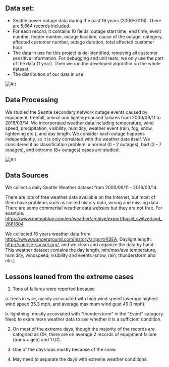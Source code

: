 ## Data set:

* Seattle power outage data during the past 16 years (2000–2016). There are 5,664 records included. 
* For each record, It contains 10 fields: outage start time, end time, event number, feeder number, outage location, cause of the outage, category, affected customer number, outage duration, total affected customer hour
* The data in use for this project is de-identified, removing all customer sensitive information. For debugging and unit tests, we only use the part of the data (1 year). Then we run the developed algorithm on the whole dataset.
* The distribution of our data in use 

![Alt](https://github.com/rkastilani/PowerOutagePredictor/blob/master/Graphs/classDistribution.png)


## Data Processing

We studied the Seattle secondary network outage events caused by equipment, treefall, animal and lighting-caused failures from 2000/09/11 to 2016/03/14. We incorporated weather data including temperature, wind speed, precipitation, visibility, humidity, weather event (rain, fog, snow, lightening etc.), and day length. We consider each outage happens independently, so it is only correlated with the weather data itself. We considered it as classification problem: a normal (0 - 2 outages), bad (3 - 7 outages), and extreme (8+ outages) cases are studied.

![Alt](https://github.com/rkastilani/PowerOutagePredictor/blob/master/Graphs/DataProcessing.png)


## Data Sources

We collect a daily Seattle Weather dataset from 2000/09/11 - 2016/03/14.

There are lots of free weather data available on the Internet, but most of them have problems such as limited history data, wrong and missing data. There are some commertial weather data websies but they are not free. For example: https://www.meteoblue.com/en/weather/archive/export/basel_switzerland_2661604

We collected 16 years weather data from https://www.wunderground.com/history/airport/KSEA, Daylight length: http://sunrise-sunset.org/, and we clean and organize the data by hand. This weather dataset contains the day length, min/max/ave temperature, humidity, windspeed, visibility and events (snow, rain, thunderstorm and etc.)


## Lessons leaned from the extreme cases

1. Tons of failures were reported because

a. trees in wire, mainly accociated with high wind speed (average highest wind speed 35.3 mph, and average maximum wind gust 49.0 mph).

b. lighitning, mostly accoviated with "thunderstorm" in the "Event" catagory. Need to exam more weather data to see whether it is a sufficient condition.

2. On most of the extreme days, though the majority of the records are catogried as OH, there are on average 2 records of equipment failure (trans + gen) and 1 UG. 

3. One of the days was mostly because of the snow. 

4. May need to separate the days with extreme weather conditions.
